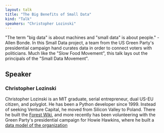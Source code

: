 ```yaml
---
layout: talk
title: "The Big Benefits of Small Data"
kind: "Talk"
speakers: "Christopher Lozinski"
---
```


"The term "big data" is about machines and "small data" is about people." -Allen Bonde.   In this Small Data project, a team from the US Green Party's presidential campaign hand curates data in order to connect voters with politicians.     Much like the "Slow Food Movement", this talk lays out the principals of the "Small Data Movement".

## Speaker

### Christopher Lozinski

Christopher Lozinski is an MIT graduate, serial entrepreneur, dual US-EU citizen, and polyglot. He has been a Python developer since 1999.  Instead of seeking Venture Capital, he moved from Silicon Valley to Poland.   There he built the [Forest Wiki](https://ForestWiki.com), and more recently has been volunteering with the Green Party's presidential campaign for Howie Hawkins, where he built a [data model of the organization](https://maps.howie2020.tech)
